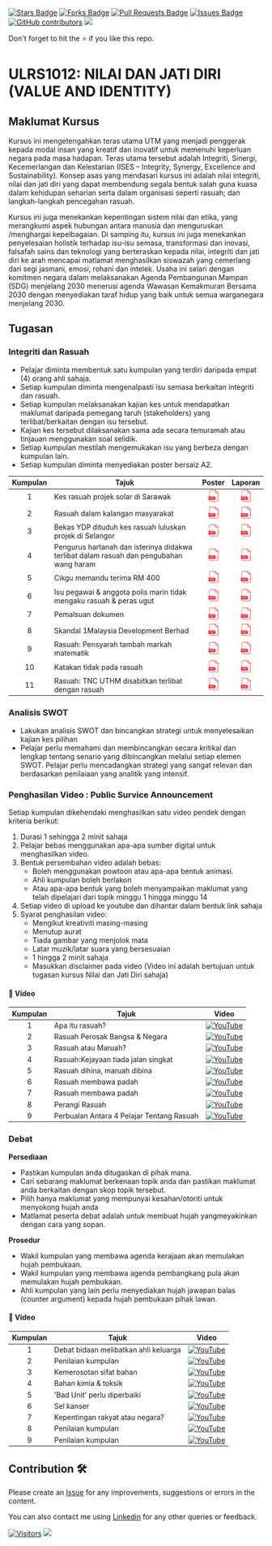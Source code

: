 <a href="https://github.com/drshahizan/courses/stargazers"><img src="https://img.shields.io/github/stars/drshahizan/courses" alt="Stars Badge"/></a>
<a href="https://github.com/drshahizan/courses/network/members"><img src="https://img.shields.io/github/forks/drshahizan/courses" alt="Forks Badge"/></a>
<a href="https://github.com/drshahizan/courses/pulls"><img src="https://img.shields.io/github/issues-pr/drshahizan/courses" alt="Pull Requests Badge"/></a>
<a href="https://github.com/drshahizan/courses/issues"><img src="https://img.shields.io/github/issues/drshahizan/courses" alt="Issues Badge"/></a>
<a href="https://github.com/drshahizan/courses/graphs/contributors"><img alt="GitHub contributors" src="https://img.shields.io/github/contributors/drshahizan/courses?color=2b9348"></a>
![](https://visitor-badge.glitch.me/badge?page_id=drshahizan/courses)

Don't forget to hit the :star: if you like this repo.

# ULRS1012: NILAI DAN JATI DIRI (VALUE AND IDENTITY)

## Maklumat Kursus
Kursus ini mengetengahkan teras utama UTM yang menjadi penggerak kepada modal insan yang kreatif dan inovatif untuk memenuhi keperluan negara pada masa hadapan. Teras utama tersebut adalah Integriti, Sinergi, Kecemerlangan dan Kelestarian (ISES – Integrity, Synergy, Excellence and Sustainability). Konsep asas yang mendasari kursus ini adalah nilai integriti, nilai dan jati diri yang dapat membendung segala bentuk salah guna kuasa dalam kehidupan seharian serta dalam organisasi seperti rasuah; dan langkah-langkah pencegahan rasuah.

Kursus ini juga menekankan kepentingan sistem nilai dan etika, yang merangkumi aspek hubungan antara manusia dan menguruskan /menghargai kepelbagaian. Di samping itu, kursus ini juga menekankan penyelesaian holistik terhadap isu-isu semasa, transformasi dan inovasi, falsafah sains dan teknologi yang berteraskan kepada nilai, integriti dan jati diri ke arah mencapai matlamat menghasilkan siswazah yang cemerlang dari segi jasmani, emosi, rohani dan intelek. Usaha ini selari dengan komitmen negara dalam melaksanakan Agenda Pembangunan Mampan (SDG) menjelang 2030 menerusi agenda Wawasan Kemakmuran Bersama 2030 dengan menyediakan taraf hidup yang baik untuk semua warganegara menjelang 2030.

## Tugasan

### Integriti dan Rasuah

- Pelajar diminta membentuk satu kumpulan yang terdiri daripada empat (4) orang ahli sahaja.
- Setiap kumpulan diminta mengenalpasti isu semasa berkaitan integriti dan rasuah.
- Setiap kumpulan melaksanakan kajian kes untuk mendapatkan maklumat daripada pemegang taruh (stakeholders) yang terlibat/berkaitan dengan isu tersebut.
- Kajian kes tersebut dilaksanakan sama ada secara temuramah atau tinjauan menggunakan soal selidik.
- Setiap kumpulan mestilah mengemukakan isu yang berbeza dengan kumpulan lain.
- Setiap kumpulan diminta menyediakan poster bersaiz A2.

| Kumpulan | Tajuk | Poster | Laporan |
| :-----: | ----- | :------: | :------: | 
| 1 | Kes rasuah projek solar di Sarawak | <a href="https://drive.google.com/file/d/1Irj8iz2SSabit-IYuUBtPRomjW-qC_Ow/view?usp=share_link" ><img src="./images/pdf64.png" width="24px" height="24px" ></a> | <a href="https://drive.google.com/file/d/1P_cpFd76MpKDoxAL3bkzyYBkDCFT7ivC/view?usp=share_link" ><img src="./images/pdf64.png" width="24px" height="24px" ></a> |
| 2 | Rasuah dalam kalangan masyarakat| <a href="https://drive.google.com/file/d/1coTsbenJ-DcPylmT-LpmvCSfiYEnRjLT/view?usp=share_link" ><img src="./images/pdf64.png" width="24px" height="24px" ></a> | <a href="https://drive.google.com/file/d/1xg__ydTcVr7DcvvATpRg8ETFjG1FliXR/view?usp=share_link" ><img src="./images/pdf64.png" width="24px" height="24px" ></a> |
| 3 | Bekas YDP dituduh kes rasuah luluskan projek di Selangor | <a href="https://drive.google.com/file/d/1aErv68RfqfLAeIPdbC2_A2dHkCo3RVbf/view?usp=share_link" ><img src="./images/pdf64.png" width="24px" height="24px" ></a> | <a href="https://drive.google.com/file/d/1KQzdynK3veFR5gaKWe3fLYoW6WMOL3aV/view?usp=share_link" ><img src="./images/pdf64.png" width="24px" height="24px" ></a> |
| 4 | Pengurus hartanah dan isterinya didakwa terlibat dalam rasuah dan pengubahan wang haram | <a href="https://drive.google.com/file/d/1mgyRSXgZtzq7w4A36rQSaiI0FHhunnRX/view?usp=share_link" ><img src="./images/pdf64.png" width="24px" height="24px" ></a> | <a href="https://drive.google.com/file/d/1aSBEa5v8UFC_8xsu7qZ-wCbSZGXy1NCp/view?usp=share_link" ><img src="./images/pdf64.png" width="24px" height="24px" ></a> |
| 5 | Cikgu memandu terima RM 400 | <a href="https://drive.google.com/file/d/11RfpyQNoAdYt43you9GDCerV1GFPC11Q/view?usp=share_link" ><img src="./images/pdf64.png" width="24px" height="24px" ></a> | <a href="https://drive.google.com/file/d/1vubufiyF-OudtZ9-XUvxWLnlLzNgDnHz/view?usp=share_link" ><img src="./images/pdf64.png" width="24px" height="24px" ></a> |
| 6 | Isu pegawai & anggota polis marin tidak mengaku rasuah & peras ugut | <a href="https://drive.google.com/file/d/1DoYEDCKVwYHPDy-C_yLccuhDldE-hUjd/view?usp=share_link" ><img src="./images/pdf64.png" width="24px" height="24px" ></a> | <a href="https://drive.google.com/file/d/1pS5oRdjpZylBodlQXEkIUGpytXoD8cer/view?usp=share_link" ><img src="./images/pdf64.png" width="24px" height="24px" ></a> |
| 7 | Pemalsuan dokumen | <a href="https://drive.google.com/file/d/18Y9YiXaN6BFuPYqJnHSnWpNsmpucoJAV/view?usp=share_link" ><img src="./images/pdf64.png" width="24px" height="24px" ></a> | <a href="https://drive.google.com/file/d/1YSrsJTRbLHCWA1xdXaYJpVxF6-j_E8e7/view?usp=share_link" ><img src="./images/pdf64.png" width="24px" height="24px" ></a> |
| 8 | Skandal 1Malaysia Development Berhad | <a href="https://drive.google.com/file/d/1_2hISrXmmjuGoyyQzdGBrb6F9UxSQ3cq/view?usp=share_link" ><img src="./images/pdf64.png" width="24px" height="24px" ></a> | <a href="https://drive.google.com/file/d/1PerbzNeHf4rw7xOSYKb3w_Fs3YjPeAH4/view?usp=share_link" ><img src="./images/pdf64.png" width="24px" height="24px" ></a> |
| 9 | Rasuah: Pensyarah tambah markah matematik | <a href="https://drive.google.com/file/d/12xgoVfcs_cXF-tWXg3a1aNmINYYEYIfa/view?usp=share_link" ><img src="./images/pdf64.png" width="24px" height="24px" ></a> | <a href="https://drive.google.com/file/d/1VvcfBOKwmN1PImD-TtidBxIBUsLxhoxm/view?usp=share_link" ><img src="./images/pdf64.png" width="24px" height="24px" ></a> |
| 10 | Katakan tidak pada rasuah | <a href="https://drive.google.com/file/d/1PTBdFdF0mpvNu6PYXtftUtleG3kFolfz/view?usp=share_link" ><img src="./images/pdf64.png" width="24px" height="24px" ></a> | <a href="https://drive.google.com/file/d/1-met1U5Y5VZ5h6bwUrlxN5COlBF_D31K/view?usp=share_link" ><img src="./images/pdf64.png" width="24px" height="24px" ></a> |
| 11 | Rasuah: TNC UTHM disabitkan terlibat dengan rasuah | <a href="https://drive.google.com/file/d/1pE_zMCliB_OvIs2WkgHsucIaj8CgZtK7/view?usp=share_link" ><img src="./images/pdf64.png" width="24px" height="24px" ></a> | <a href="https://drive.google.com/file/d/1HAOSriiJciumVfCSg_Yz1t3ptg07q5nL/view?usp=share_link" ><img src="./images/pdf64.png" width="24px" height="24px" ></a> |

### Analisis SWOT
- Lakukan analisis SWOT dan bincangkan strategi untuk menyelesaikan kajian kes pilihan 
- Pelajar perlu memahami dan membincangkan secara kritikal dan lengkap tentang senario yang dibincangkan melalui setiap elemen SWOT. Pelajar perlu mencadangkan strategi yang sangat relevan dan berdasarkan penilaiaan yang analitik yang intensif.

### Penghasilan Video : Public Survice Announcement 
Setiap kumpulan dikehendaki menghasilkan satu video pendek dengan kriteria berikut: 
1. Durasi 1 sehingga 2 minit sahaja 
2. Pelajar bebas menggunakan apa-apa sumber digital untuk menghasilkan video. 
3. Bentuk persembahan video adalah bebas: 
    - Boleh menggunakan powtoon atau apa-apa bentuk animasi. 
    - Ahli kumpulan boleh berlakon 
    - Atau apa-apa bentuk yang boleh menyampaikan maklumat yang telah dipelajari dari topik minggu 1 hingga minggu 14 
5. Setiap video di upload ke youtube dan dihantar dalam bentuk link sahaja 
6. Syarat penghasilan video: 
    - Mengikut kreativiti masing-masing 
    - Menutup aurat 
    - Tiada gambar yang menjolok mata 
    - Latar muzik/latar suara yang bersesuaian 
    - 1 hingga 2 minit sahaja 
    - Masukkan disclaimer pada video (Video ini adalah bertujuan untuk tugasan kursus Nilai dan Jati Diri sahaja)

#### 🌟 Video
| Kumpulan | Tajuk | Video |
| :-----: | ----- | :------: | 
| 1 | Apa itu rasuah? | <a href="https://youtu.be/4UhrcrsZS4A"><img src="https://cdn3.emoji.gg/emojis/YouTube.png" width="24px" height="24px" alt="YouTube"></a> |
| 2 | Rasuah Perosak Bangsa & Negara | <a href="https://youtu.be/VF4D5A0-02U"><img src="https://cdn3.emoji.gg/emojis/YouTube.png" width="24px" height="24px" alt="YouTube"></a> |
| 3 | Rasuah atau Maruah? | <a href="https://youtu.be/UI7e545RmUE"><img src="https://cdn3.emoji.gg/emojis/YouTube.png" width="24px" height="24px" alt="YouTube"></a> |
| 4 | Rasuah:Kejayaan tiada jalan singkat | <a href="https://youtu.be/koTb9c51aiU"><img src="https://cdn3.emoji.gg/emojis/YouTube.png" width="24px" height="24px" alt="YouTube"></a> |
| 5 | Rasuah dihina, maruah dibina | <a href="https://youtu.be/nrhcbDZAqWU"><img src="https://cdn3.emoji.gg/emojis/YouTube.png" width="24px" height="24px" alt="YouTube"></a> |
| 6 | Rasuah membawa padah | <a href="https://youtu.be/eeb850X8-00"><img src="https://cdn3.emoji.gg/emojis/YouTube.png" width="24px" height="24px" alt="YouTube"></a> |
| 7 | Rasuah membawa padah | <a href="https://youtu.be/KHKhuaNE_2k"><img src="https://cdn3.emoji.gg/emojis/YouTube.png" width="24px" height="24px" alt="YouTube"></a> |
| 8 | Perangi Rasuah | <a href="https://youtu.be/jy2MCgrdjD4"><img src="https://cdn3.emoji.gg/emojis/YouTube.png" width="24px" height="24px" alt="YouTube"></a> |
| 9 | Perbualan Antara 4 Pelajar Tentang Rasuah | <a href="https://youtu.be/Q9PWCiWMnzU"><img src="https://cdn3.emoji.gg/emojis/YouTube.png" width="24px" height="24px" alt="YouTube"></a> |


### Debat

**Persediaan**
- Pastikan kumpulan anda ditugaskan di pihak mana.
- Cari sebarang maklumat berkenaan topik anda dan pastikan maklumat anda berkaitan dengan skop topik tersebut.
- Pilih hanya maklumat yang mempunyai kesahan/otoriti untuk menyokong hujah anda
- Matlamat peserta debat adalah untuk membuat hujah yangmeyakinkan dengan cara yang sopan.

**Prosedur**
- Wakil kumpulan yang membawa agenda kerajaan akan memulakan hujah pembukaan.
- Wakil kumpulan yang membawa agenda pembangkang pula akan memulakan hujah pembukaan.
- Ahli kumpulan yang lain perlu menyediakan hujah jawapan balas (counter argument) kepada hujah pembukaan pihak
lawan. 

#### 🌟 Video

| Kumpulan | Tajuk | Video |
| :-----: | ----- | :------: | 
| 1 | Debat bidaan melibatkan ahli keluarga | <a href="https://youtu.be/V4YHV8BjALs"><img src="https://cdn3.emoji.gg/emojis/YouTube.png" width="24px" height="24px" alt="YouTube"></a> |
| 2 | Penilaian kumpulan | <a href="https://www.youtube.com/watch?v=i_8bcd4msO8"><img src="https://cdn3.emoji.gg/emojis/YouTube.png" width="24px" height="24px" alt="YouTube"></a> |
| 3 | Kemerosotan sifat bahan | <a href="https://youtu.be/_1li0bPaz-k"><img src="https://cdn3.emoji.gg/emojis/YouTube.png" width="24px" height="24px" alt="YouTube"></a> |
| 4 | Bahan kimia & toksik | <a href="https://youtu.be/3-BEpndxKtQ"><img src="https://cdn3.emoji.gg/emojis/YouTube.png" width="24px" height="24px" alt="YouTube"></a> |
| 5 | 'Bad Unit' perlu diperbaiki | <a href="https://youtu.be/SsKVOH4mS00"><img src="https://cdn3.emoji.gg/emojis/YouTube.png" width="24px" height="24px" alt="YouTube"></a> |
| 6 | Sel kanser | <a href="https://youtu.be/WX4-EsP8WS8"><img src="https://cdn3.emoji.gg/emojis/YouTube.png" width="24px" height="24px" alt="YouTube"></a> |
| 7 | Kepentingan rakyat atau negara? | <a href="https://youtu.be/8K7swOrflJY"><img src="https://cdn3.emoji.gg/emojis/YouTube.png" width="24px" height="24px" alt="YouTube"></a> |
| 8 | Penilaian kumpulan  | <a href="https://youtu.be/D2nuaSklz4Q"><img src="https://cdn3.emoji.gg/emojis/YouTube.png" width="24px" height="24px" alt="YouTube"></a> |
| 9 | Penilaian kumpulan | <a href="https://youtu.be/QsQyi7yAt5M"><img src="https://cdn3.emoji.gg/emojis/YouTube.png" width="24px" height="24px" alt="YouTube"></a> |

## Contribution 🛠️
Please create an [Issue](https://github.com/drshahizan/courses/issues) for any improvements, suggestions or errors in the content.

You can also contact me using [Linkedin](https://www.linkedin.com/in/drshahizan/) for any other queries or feedback.

[![Visitors](https://api.visitorbadge.io/api/visitors?path=https%3A%2F%2Fgithub.com%2Fdrshahizan&labelColor=%23697689&countColor=%23555555&style=plastic)](https://visitorbadge.io/status?path=https%3A%2F%2Fgithub.com%2Fdrshahizan)
![](https://hit.yhype.me/github/profile?user_id=81284918)

